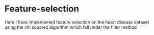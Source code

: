 # Feature-selection

Here i have implemented feature selection on the heart disease dataset using the chi squared algorithm which fall under the filter method
